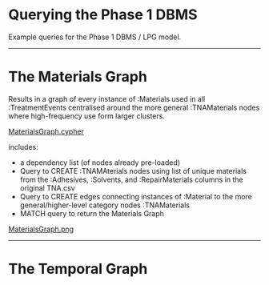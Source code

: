 Querying the Phase 1 DBMS
================

Example queries for the Phase 1 DBMS / LPG model.


---

# The Materials Graph
Results in a graph of every instance of :Materials used in all :TreatmentEvents centralised around the more general :TNAMaterials nodes where high-frequency use form larger clusters.

[MaterialsGraph.cypher](./MaterialsGraph.cypher)

includes:

- a dependency list (of nodes already pre-loaded)
- Query to CREATE :TNAMAterials nodes using list of unique materials from the :Adhesives, :Solvents, and :RepairMaterials columns in the original TNA.csv
- Query to CREATE edges connecting instances of :Material to the more general/higher-level category nodes :TNAMaterials
- MATCH query to return the Materials Graph


[MaterialsGraph.png](./MaterialsGraph.png)

---

# The Temporal Graph

